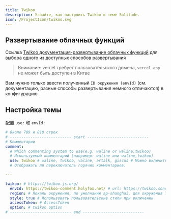 ```yaml
---
title: Twikoo
description: Узнайте, как настроить Twikoo в теме Solitude.
icon: /ProjectIcon/twikoo.svg
---
```


## Развертывание облачных функций

Ссылка [Twikoo документация-развертывание облачных функций](https://twikoo.js.org/backend.html) для выбора одного из доступных способов развертывания

> Внимание: vercel требует пользовательского домена, `vercel.app` не может быть доступен в Китае

Вам нужно только ввести полученный `ID окружения (envId)` (см. документацию, разные способы развертывания немного отличаются) в конфигурацию

## Настройка темы

配置 `use:` 和 `envId:`

```yml [_config.solitude.yml]
# Около 789 и 818 строк
# --------------------------- start ---------------------------
# Комментарии
comment:
  # Which commenting system to use(e.g. waline or waline,twikoo)
  # Используемый комментарий (например: waline или waline,twikoo)
  use: twikoo # waline, twikoo, valine, artalk, giscus # Можно включить до двух систем комментариев одновременно
  # Отображать ли переключатель горячих комментариев.

···

twikoo: # https://twikoo.js.org/
  envId: https://twikoo-comment.holyfox.net/ # url: https://twikoo.sondy.top/
  region: # Локаль окружения, по умолчанию ap-shanghai, для окружения Tencent заполните ap-shanghai или ap-guangzhou; для окружения Vercel не заполняйте.
  style: true # Использовать пользовательские стили при включении
  accessToken: # AccessToken
  option: # twikoo option
# --------------------------- end ---------------------------
```